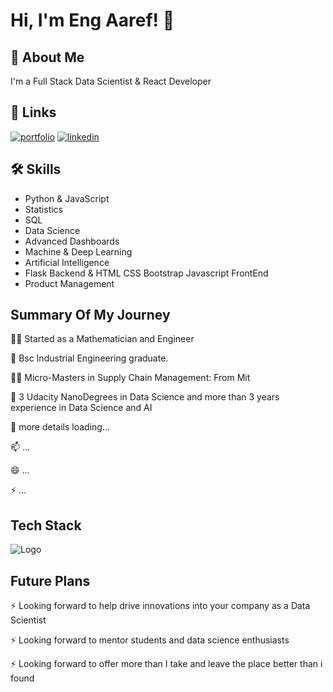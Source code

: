 # Hi, I'm Eng Aaref! 👋


## 🚀 About Me
I'm a Full Stack Data Scientist & React Developer



## 🔗 Links
[![portfolio](https://img.shields.io/badge/my_portfolio-000?style=for-the-badge&logo=ko-fi&logoColor=white)](https://www.fiverr.com/ashrafaaref?public_mode=true/)
[![linkedin](https://img.shields.io/badge/linkedin-0A66C2?style=for-the-badge&logo=linkedin&logoColor=white)](https://www.linkedin.com/in/ashraf-aaref-357b54206)


## 🛠 Skills
- Python & JavaScript 
- Statistics 
- SQL 
- Data Science
- Advanced Dashboards
- Machine & Deep Learning
- Artificial Intelligence
- Flask Backend & HTML CSS Bootstrap Javascript FrontEnd
- Product Management


## Summary Of My Journey 
👩‍💻 Started as a Mathematician and Engineer

🧠 Bsc Industrial Engineering graduate.

👯‍♀️ Micro-Masters in Supply Chain Management: From Mit

🤔 3 Udacity NanoDegrees in Data Science and more than 3 years experience in Data Science and AI

💬 more details loading...

📫 ...

😄 ...

⚡️ ...



## Tech Stack





![Logo](https://businesstoys.in/assets/programs/full-stack-data-science-professional-program/tools.png)



## Future Plans 
⚡️ Looking forward to help drive innovations into your company as a Data Scientist

⚡️ Looking forward to mentor students and data science enthusiasts

⚡️ Looking forward to offer more than I take and leave the place better than i found





